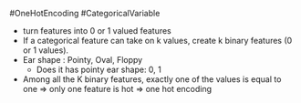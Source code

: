 #OneHotEncoding #CategoricalVariable 

- turn features into 0 or 1 valued features
- If a categorical feature can take on k values, create k binary features (0 or 1 values).
- Ear shape : Pointy, Oval, Floppy
	- Does it has pointy ear shape: 0, 1
- Among all the K binary features, exactly one of the values is equal to one => only one feature is hot => one hot encoding
